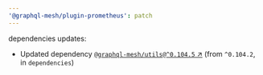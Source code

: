```yaml
---
'@graphql-mesh/plugin-prometheus': patch
---
```


dependencies updates: 

- Updated dependency [`@graphql-mesh/utils@^0.104.5` ↗︎](https://www.npmjs.com/package/@graphql-mesh/utils/v/0.104.5) (from `^0.104.2`, in `dependencies`)
